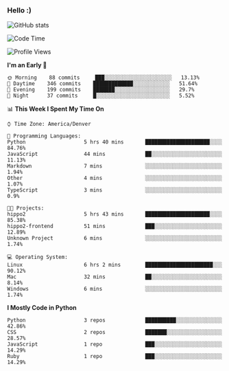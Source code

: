 ### Hello :)

![GitHub stats](https://github-readme-stats.vercel.app/api?username=neverabsolute&count_private=true&include_all_commits=true&bg_color=0D1117&text_color=F3F3F3&title_color=E1E1E1)

<!--START_SECTION:waka-->
![Code Time](http://img.shields.io/badge/Code%20Time-567%20hrs%2034%20mins-blue)

![Profile Views](http://img.shields.io/badge/Profile%20Views-0-blue)

**I'm an Early 🐤** 

```text
🌞 Morning    88 commits     ███░░░░░░░░░░░░░░░░░░░░░░   13.13% 
🌆 Daytime    346 commits    █████████████░░░░░░░░░░░░   51.64% 
🌃 Evening    199 commits    ███████░░░░░░░░░░░░░░░░░░   29.7% 
🌙 Night      37 commits     █░░░░░░░░░░░░░░░░░░░░░░░░   5.52%

```


📊 **This Week I Spent My Time On** 

```text
⌚︎ Time Zone: America/Denver

💬 Programming Languages: 
Python                   5 hrs 40 mins       █████████████████████░░░░   84.76% 
JavaScript               44 mins             ██░░░░░░░░░░░░░░░░░░░░░░░   11.13% 
Markdown                 7 mins              ░░░░░░░░░░░░░░░░░░░░░░░░░   1.94% 
Other                    4 mins              ░░░░░░░░░░░░░░░░░░░░░░░░░   1.07% 
TypeScript               3 mins              ░░░░░░░░░░░░░░░░░░░░░░░░░   0.9%

🐱‍💻 Projects: 
hippo2                   5 hrs 43 mins       █████████████████████░░░░   85.38% 
hippo2-frontend          51 mins             ███░░░░░░░░░░░░░░░░░░░░░░   12.89% 
Unknown Project          6 mins              ░░░░░░░░░░░░░░░░░░░░░░░░░   1.74%

💻 Operating System: 
Linux                    6 hrs 2 mins        ██████████████████████░░░   90.12% 
Mac                      32 mins             ██░░░░░░░░░░░░░░░░░░░░░░░   8.14% 
Windows                  6 mins              ░░░░░░░░░░░░░░░░░░░░░░░░░   1.74%

```

**I Mostly Code in Python** 

```text
Python                   3 repos             ██████████░░░░░░░░░░░░░░░   42.86% 
CSS                      2 repos             ███████░░░░░░░░░░░░░░░░░░   28.57% 
JavaScript               1 repo              ███░░░░░░░░░░░░░░░░░░░░░░   14.29% 
Ruby                     1 repo              ███░░░░░░░░░░░░░░░░░░░░░░   14.29%

```



<!--END_SECTION:waka-->

